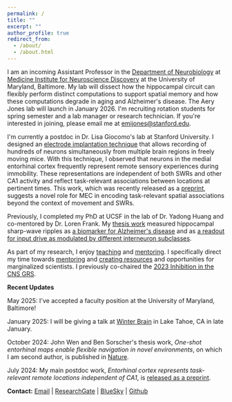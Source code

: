 ```yaml
---
permalink: /
title: ""
excerpt: ""
author_profile: true
redirect_from: 
  - /about/
  - /about.html
---
```


I am an incoming Assistant Professor in the [Department of Neurobiology](https://neurobiology.umaryland.edu/) at [Medicine Institute for Neuroscience Discovery](https://www.medschool.umaryland.edu/um-mind/) at the University of Maryland, Baltimore. My lab will dissect how the hippocampal circuit can flexibly perform distinct computations to support spatial memory and how these computations degrade in aging and Alzheimer's disease. The Aery Jones lab will launch in January 2026. I'm recruiting rotation students for spring semester and a lab manager or research technician. If you're interested in joining, please email me at emijones@stanford.edu.

I'm currently a postdoc in Dr. Lisa Giocomo's lab at Stanford University. I designed an [electrode implantation technique](https://dx.doi.org/10.17504/protocols.io.e6nvwjo87lmk/v2) that allows recording of hundreds of neurons simultaneously from multiple brain regions in freely moving mice. With this technique, I observed that neurons in the medial entorhinal cortex frequently represent remote sensory experiences during immobility. These representations are independent of both SWRs and other CA1 activity and reflect task-relevant associations between locations at pertinent times. This work, which was recently released as a [preprint](https://www.biorxiv.org/content/10.1101/2024.07.23.604815v1), suggests a novel role for MEC in encoding task-relevant spatial associations beyond the context of movement and SWRs.

Previously, I completed my PhD at UCSF in the lab of Dr. Yadong Huang and co-mentored by Dr. Loren Frank. My [thesis work](/research) measured hippocampal sharp-wave ripples as [a biomarker for Alzheimer's disease](https://www.cell.com/cell-reports/fulltext/S2211-1247(19)31370-1) and as [a readout for input drive as modulated by different interneuron subclasses](https://www.cell.com/cell-reports/fulltext/S2211-1247(21)01655-7).

As part of my research, I enjoy [teaching](/teaching) and [mentoring](/service). I specifically direct my time towards [mentoring](/dei) and [creating resources](/resources) and opportunities for marginalized scientists. I previously co-chaired the [2023 Inhibition in the CNS GRS](/grs).


**Recent Updates**

May 2025: I've accepted a faculty position at the University of Maryland, Baltimore!

January 2025: I will be giving a talk at [Winter Brain](https://winterbrain.org/) in Lake Tahoe, CA in late January.

October 2024: John Wen and Ben Sorscher's thesis work, _One-shot entorhinal maps enable flexible navigation in novel environments_, on which I am second author, is published in [Nature](https://www.nature.com/articles/s41586-024-08034-3).

July 2024: My main postdoc work, _Entorhinal cortex represents task-relevant remote locations independent of CA1_, is [released as a preprint](https://www.biorxiv.org/content/10.1101/2024.07.23.604815v1).


**Contact:** 
[Email](mailto:emily.aery.jones@stanford.edu) | [ResearchGate](https://www.researchgate.net/profile/Emily_Jones50) | [BlueSky](https://bsky.app/profile/emilyaeryjones.bsky.social) | [Github](https://github.com/emilyasterjones/)